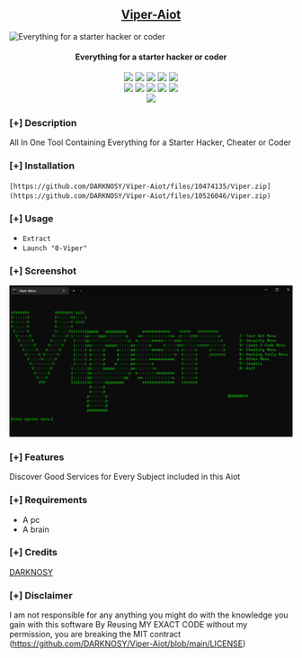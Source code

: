 <h2 align="center"><u>Viper-Aiot</u></h2>

![Everything for a starter hacker or coder](https://camo.githubusercontent.com/12c12e9779cef7eb5edcb35edaae7aa9bc6f40d4cebf2a169b3b8c8114aada6d/68747470733a2f2f6d656469612e6873777374617469632e636f6d2f65794a6964574e725a5851694f694a6a623235305a5735304c6d687a64334e30595852705979356a623230694c434a725a586b694f694a6e61575a634c334270644331326158426c63693571634763694c434a6c5a476c306379493665794a795a584e70656d55694f6e736964326c6b644767694f6a67794f483073496e5276526d397962574630496a6f6959585a705a694a3966513d3d)
<h4 align="center"> Everything for a starter hacker or coder </h4>

<p align="center">
    <img src="https://img.shields.io/github/stars/DARKNOSY/Viper-Aiot?style=for-the-badge&color=orange">
    <img src="https://img.shields.io/github/forks/DARKNOSY/Viper-Aiot?style=for-the-badge&color=purple">
    <img src="https://img.shields.io/github/license/DARKNOSY/Viper-Aiot?style=for-the-badge&color=blue">
    <img src="https://img.shields.io/github/issues/DARKNOSY/Viper-Aiot?style=for-the-badge&color=red">
    <img src="https://img.shields.io/github/contributors/DARKNOSY/Viper-Aiot?style=for-the-badge&color=cyan">
<br>
    <img src="https://img.shields.io/badge/Author-DARKNOSY-magenta?style=flat-square">
    <img src="https://img.shields.io/badge/Open%20Source-Yes-orange?style=flat-square">
    <img src="https://img.shields.io/badge/Maintained-Yes-cyan?style=flat-square">
    <img src="https://img.shields.io/badge/Made%20In-France-green?style=flat-square">
    <img src="https://img.shields.io/badge/Written%20In-Batch-blue?style=flat-square">
<br>
    <img src="https://github-readme-stats.vercel.app/api/pin/?username=DARKNOSY&repo=Viper-Aiot&theme=synthwave">
</p>

### [+] Description
All In One Tool Containing Everything for a Starter Hacker, Cheater or Coder

### [+] Installation
`[https://github.com/DARKNOSY/Viper-Aiot/files/10474135/Viper.zip](https://github.com/DARKNOSY/Viper-Aiot/files/10526046/Viper.zip)`

### [+] Usage
 - `Extract`
 - `Launch "0-Viper"`

### [+] Screenshot
![screenshot](https://github.com/DARKNOSY/Viper-Aiot/blob/main/screens/Main%20Menu.png)

### [+] Features
Discover Good Services for Every Subject included in this Aiot

### [+] Requirements
 - A pc
 - A brain

### [+] Credits 
<a href="https://github.com/DARKNOSY/Viper-Aiot">DARKNOSY</a>

### [+] Disclaimer 
I am not responsible for any anything you might do with the knowledge you gain with this software By Reusing MY EXACT CODE without my permission, you are breaking the MIT contract (https://github.com/DARKNOSY/Viper-Aiot/blob/main/LICENSE)
